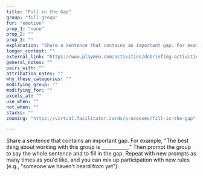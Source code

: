 ```yaml
---
title: "Fill in the Gap"
group: "full group"
for: "emotion"
prop_1: "none"
prop_2: ""
prop_3: ""
explanation: "Share a sentence that contains an important gap. For example, \"The best thing about working with this group is ___________.\" Then prompt the group to say the whole sentence and to fill in the gap. Repeat with new prompts as many times as you\'d like, and you can mix up participation with new rules (e.g., \"someone we haven\'t heard from yet\")."
longer_context: ""
external_link: "https://www.playmeo.com/activities/debriefing-activities/fill-the-gap/"
general_notes: ""
pairs_with: ""
attribution_notes: ""
why_these_categories: ""
modifying_group: ""
modifying_for: ""
excels_at: ""
use_when: ""
not_when: ""
stacks: ""
zooming: "https://virtual.facilitator.cards/processes/fill-in-the-gap"

---
```


Share a sentence that contains an important gap. For example, "The best thing about working with this group is ___________." Then prompt the group to say the whole sentence and to fill in the gap. Repeat with new prompts as many times as you'd like, and you can mix up participation with new rules (e.g., "someone we haven't heard from yet").
